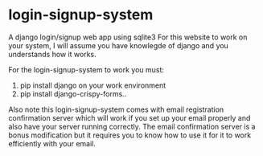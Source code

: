 # login-signup-system
A django login/signup web app using sqlite3
For this website to work on your system, I will assume you have knowlegde of django and you understands how it works.

For the login-signup-system to work you must:
1. pip install django on your work environment
2. pip install django-crispy-forms..

Also note this login-signup-system comes with email registration confirmation server which will work if you set up your email properly and also have your server running correctly.
The email confirmation server is a bonus modification but it requires you to know how to use it for it to work efficiently with your email.
